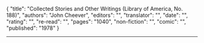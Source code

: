 {
"title": "Collected Stories and Other Writings (Library of America, No. 188)",
"authors": "John Cheever",
"editors": "",
"translator": "",
"date": "",
"rating": "",
"re-read": "",
"pages": "1040",
"non-fiction": "",
"comic": "",
"published": "1978"
}

---
